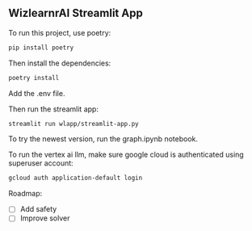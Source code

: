 ## WizlearnrAI Streamlit App

To run this project, use poetry:
```bash
pip install poetry
```

Then install the dependencies:
```bash
poetry install
```

Add the .env file.

Then run the streamlit app:
```bash
streamlit run wlapp/streamlit-app.py
```

To try the newest version, run the graph.ipynb notebook. 

To run the vertex ai llm, make sure google cloud is authenticated using superuser account:
```bash
gcloud auth application-default login
```

Roadmap:
- [ ] Add safety
- [ ] Improve solver